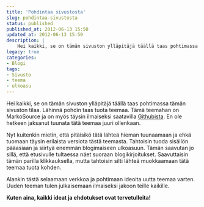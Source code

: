 ```yaml
---
title: 'Pohdintaa sivustosta'
slug: pohdintaa-sivustosta
status: published
published_at: 2012-06-13 15:50
updated_at: 2012-06-13 15:50
description: |
    Hei kaikki, se on tämän sivuston ylläpitäjä täällä taas pohtimassa tämän sivuston tilaa. Lähinnä pohdin taas tuota teemaa. Tämä teemahan on MarkoSource ja on myös täysin ilmaiseksi saatavilla Githubista. En ole hetkeen jaksanut tuunata tätä teemaa juuri ollenkaan. Nyt kuitenkin mietin, että pitäisikö tätä lähteä hieman tuunaamaan ja ehkä tuomaan täysin erilaista versiota tästä teemasta.… Jatka lukemista Pohdintaa sivustosta
legacy: true
categories:
- Blogi
tags:
- Sivusto
- teema
- ulkoasu
---
```


<p>Hei kaikki, se on tämän sivuston ylläpitäjä täällä taas pohtimassa tämän sivuston tilaa. Lähinnä pohdin taas tuota teemaa. Tämä teemahan on MarkoSource ja on myös täysin ilmaiseksi saatavilla <a href="https://github.com/MarkoKaartinen/WPThemes/tree/master/MarkoSource" target="_blank">Githubista</a>. En ole hetkeen jaksanut tuunata tätä teemaa juuri ollenkaan.</p>
<p>Nyt kuitenkin mietin, että pitäisikö tätä lähteä hieman tuunaamaan ja ehkä tuomaan täysin erilaista versiota tästä teemasta. Tahtoisin tuoda sisällön pääasiaan ja siirtyä enemmän blogimaiseen ulkoasuun. Tämän saavutan jo sillä, että etusivulle tultaessa näet suoraan blogikirjoitukset. Saavuttaisin tämän parilla klikkauksella, mutta tahtoisin silti lähteä muokkaamaan tätä teemaa tuota kohden.</p>
<p>Alankin tästä selaamaan verkkoa ja pohtimaan ideoita uutta teemaa varten. Uuden teeman tulen julkaisemaan ilmaiseksi jakoon teille kaikille.</p>
<p><strong>Kuten aina, kaikki ideat ja ehdotukset ovat tervetulleita!</strong></p>